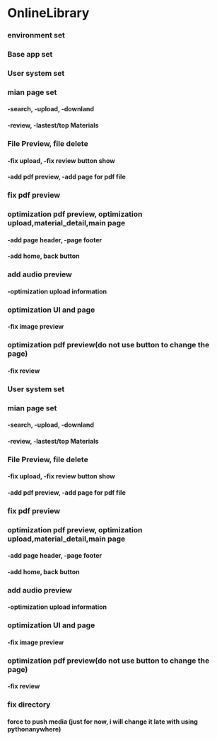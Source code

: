 # OnlineLibrary
### environment set
### Base app set
### User system set
### mian page set
#### -search, -upload, -downland
#### -review, -lastest/top Materials
### File Preview, file delete
#### -fix upload, -fix review button show 
#### -add pdf preview, -add page for pdf file
### fix pdf preview
### optimization pdf preview, optimization upload,material_detail,main page
#### -add page header, -page footer
#### -add home, back button
### add audio preview
#### -optimization upload information
### optimization UI and page
#### -fix image preview
### optimization pdf preview(do not use button to change the page)
#### -fix review
### User system set
### mian page set
#### -search, -upload, -downland
#### -review, -lastest/top Materials
### File Preview, file delete
#### -fix upload, -fix review button show 
#### -add pdf preview, -add page for pdf file
### fix pdf preview
### optimization pdf preview, optimization upload,material_detail,main page
#### -add page header, -page footer
#### -add home, back button
### add audio preview
#### -optimization upload information
### optimization UI and page
#### -fix image preview
### optimization pdf preview(do not use button to change the page)
#### -fix review
### fix directory
#### force to push media (just for now, i will change it late with using pythonanywhere)
